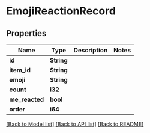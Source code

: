 # EmojiReactionRecord

## Properties

Name | Type | Description | Notes
------------ | ------------- | ------------- | -------------
**id** | **String** |  | 
**item_id** | **String** |  | 
**emoji** | **String** |  | 
**count** | **i32** |  | 
**me_reacted** | **bool** |  | 
**order** | **i64** |  | 

[[Back to Model list]](../README.md#documentation-for-models) [[Back to API list]](../README.md#documentation-for-api-endpoints) [[Back to README]](../README.md)


